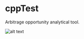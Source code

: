 # cppTest
Arbitrage opportunity analytical tool.

![alt text](https://github.com/Arkhamides/cppTest/blob/main/Screenshots/Request_a_quote.PNG.jpg?raw=true)
